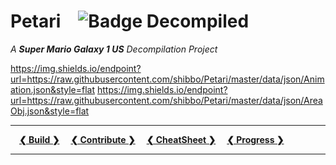 
# Petari ![Badge Decompiled]
*A **Super Mario Galaxy 1 US** Decompilation Project*

https://img.shields.io/endpoint?url=https://raw.githubusercontent.com/shibbo/Petari/master/data/json/Animation.json&style=flat https://img.shields.io/endpoint?url=https://raw.githubusercontent.com/shibbo/Petari/master/data/json/AreaObj.json&style=flat

---

 **[❮ Build ❯][Build]**
 **[❮ Contribute ❯][Contribute]**
 **[❮ CheatSheet ❯][CheatSheet]**
 **[❮ Progress ❯][Progress]**

---



<!----------------------------------------------------------------------------->

[Contribute]: docs/CONTRIBUTING.md
[CheatSheet]: docs/CHEATSHEET.md
[Progress]: docs/PROGRESS.md
[Build]: docs/Build.md

[Badge Decompiled]: https://img.shields.io/endpoint?url=https://raw.githubusercontent.com/shibbo/Petari/master/data/percent.json&style=flat 